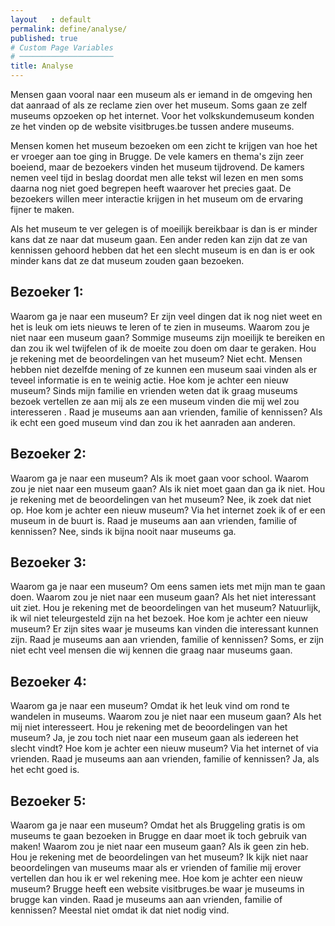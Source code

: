 ```yaml
---
layout   : default
permalink: define/analyse/
published: true
# Custom Page Variables
# ─────────────────────
title: Analyse
---
```


Mensen gaan vooral naar een museum als er iemand in de omgeving hen dat aanraad of als ze reclame zien over het museum. Soms gaan ze zelf museums opzoeken op het internet. Voor het volkskundemuseum konden ze het vinden op de website visitbruges.be tussen andere museums.

Mensen komen het museum bezoeken om een zicht te krijgen van hoe het er vroeger aan toe ging in Brugge. De vele kamers en thema's zijn zeer boeiend, maar de bezoekers vinden het museum tijdrovend. De kamers nemen veel tijd in beslag doordat men alle tekst wil lezen en men soms daarna nog niet goed begrepen heeft waarover het precies gaat. De bezoekers willen meer interactie krijgen in het museum om de ervaring fijner te maken.

Als het museum te ver gelegen is of moeilijk bereikbaar is dan is er minder kans dat ze naar dat museum gaan. Een ander reden kan zijn dat ze van kennissen gehoord hebben dat het een slecht museum is en dan is er ook minder kans dat ze dat museum zouden gaan bezoeken.

Bezoeker 1:
----------
Waarom ga je naar een museum?
Er zijn veel dingen dat ik nog niet weet en het is leuk om iets nieuws te leren of te zien in museums.
Waarom zou je niet naar een museum gaan?
Sommige museums zijn moeilijk te bereiken en dan zou ik wel twijfelen of ik de moeite zou doen om daar te geraken.
Hou je rekening met de beoordelingen van het museum?
Niet echt. Mensen hebben niet dezelfde mening of ze kunnen een museum saai vinden als er teveel informatie is en te weinig actie.
Hoe kom je achter een nieuw museum?
Sinds mijn familie en vrienden weten dat ik graag museums bezoek vertellen ze aan mij als ze een museum vinden die mij wel zou interesseren .
Raad je museums aan aan vrienden, familie of kennissen?
Als ik echt een goed museum vind dan zou ik het aanraden aan anderen.

Bezoeker 2:
-----------
Waarom ga je naar een museum?
Als ik moet gaan voor school.
Waarom zou je niet naar een museum gaan?
Als ik niet moet gaan dan ga ik niet.
Hou je rekening met de beoordelingen van het museum?
Nee, ik zoek dat niet op.
Hoe kom je achter een nieuw museum?
Via het internet zoek ik of er een museum in de buurt is.
Raad je museums aan aan vrienden, familie of kennissen?
Nee, sinds ik bijna nooit naar museums ga.

Bezoeker 3:
-----------
Waarom ga je naar een museum?
Om eens samen iets met mijn man te gaan doen.
Waarom zou je niet naar een museum gaan?
Als het niet interessant uit ziet.
Hou je rekening met de beoordelingen van het museum?
Natuurlijk, ik wil niet teleurgesteld zijn na het bezoek.
Hoe kom je achter een nieuw museum?
Er zijn sites waar je museums kan vinden die interessant kunnen zijn.
Raad je museums aan aan vrienden, familie of kennissen?
Soms, er zijn niet echt veel mensen die wij kennen die graag naar museums gaan.

Bezoeker 4:
-----------
Waarom ga je naar een museum?
Omdat ik het leuk vind om rond te wandelen in museums.
Waarom zou je niet naar een museum gaan?
Als het mij niet interesseert. 
Hou je rekening met de beoordelingen van het museum?
Ja, je zou toch niet naar een museum gaan als iedereen het slecht vindt?
Hoe kom je achter een nieuw museum?
Via het internet of via vrienden.
Raad je museums aan aan vrienden, familie of kennissen?
Ja, als het echt goed is.

Bezoeker 5:
-----------
Waarom ga je naar een museum?
Omdat het als Bruggeling gratis is om museums te gaan bezoeken in Brugge en daar moet ik toch gebruik van maken!
Waarom zou je niet naar een museum gaan?
Als ik geen zin heb.
Hou je rekening met de beoordelingen van het museum?
Ik kijk niet naar beoordelingen van museums maar als er vrienden of familie mij erover vertellen dan hou ik er wel rekening mee.
Hoe kom je achter een nieuw museum?
Brugge heeft een website visitbruges.be waar je museums in brugge kan vinden.
Raad je museums aan aan vrienden, familie of kennissen?
Meestal niet omdat ik dat niet nodig vind.
